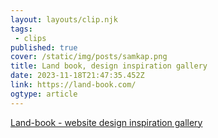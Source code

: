 ```yaml
---
layout: layouts/clip.njk 
tags:
 - clips 
published: true 
cover: /static/img/posts/samkap.png 
title: Land book, design inspiration gallery 
date: 2023-11-18T21:47:35.452Z 
link: https://land-book.com/ 
ogtype: article 
---
```

[Land-book - website design inspiration gallery](https://land-book.com/) 
